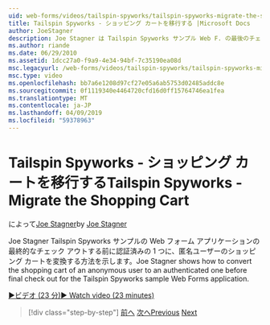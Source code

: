 ```yaml
---
uid: web-forms/videos/tailspin-spyworks/tailspin-spyworks-migrate-the-shopping-cart
title: Tailspin Spyworks - ショッピング カートを移行する |Microsoft Docs
author: JoeStagner
description: Joe Stagner は Tailspin Spyworks サンプル Web F. の最後のチェック アウトする前に認証済みの 1 つに、匿名ユーザーのショッピング カートを変換する方法を示しています.
ms.author: riande
ms.date: 06/29/2010
ms.assetid: 1dcc27a0-f9a9-4e34-94bf-7c35190ea08d
msc.legacyurl: /web-forms/videos/tailspin-spyworks/tailspin-spyworks-migrate-the-shopping-cart
msc.type: video
ms.openlocfilehash: bb7a6e1208d97cf27e05a6ab5753d02485addc8e
ms.sourcegitcommit: 0f1119340e4464720cfd16d0ff15764746ea1fea
ms.translationtype: MT
ms.contentlocale: ja-JP
ms.lasthandoff: 04/09/2019
ms.locfileid: "59378963"
---
```

# <a name="tailspin-spyworks---migrate-the-shopping-cart"></a><span data-ttu-id="0cecd-103">Tailspin Spyworks - ショッピング カートを移行する</span><span class="sxs-lookup"><span data-stu-id="0cecd-103">Tailspin Spyworks - Migrate the Shopping Cart</span></span>

<span data-ttu-id="0cecd-104">によって[Joe Stagner](https://github.com/JoeStagner)</span><span class="sxs-lookup"><span data-stu-id="0cecd-104">by [Joe Stagner](https://github.com/JoeStagner)</span></span>

<span data-ttu-id="0cecd-105">Joe Stagner Tailspin Spyworks サンプルの Web フォーム アプリケーションの最終的なチェック アウトする前に認証済みの 1 つに、匿名ユーザーのショッピング カートを変換する方法を示します。</span><span class="sxs-lookup"><span data-stu-id="0cecd-105">Joe Stagner shows how to convert the shopping cart of an anonymous user to an authenticated one before final check out for the Tailspin Spyworks sample Web Forms application.</span></span>

[<span data-ttu-id="0cecd-106">&#9654;ビデオ (23 分)</span><span class="sxs-lookup"><span data-stu-id="0cecd-106">&#9654; Watch video (23 minutes)</span></span>](https://channel9.msdn.com/Blogs/ASP-NET-Site-Videos/tailspin-spyworks-migrate-the-shopping-cart)

> [!div class="step-by-step"]
> <span data-ttu-id="0cecd-107">[前へ](tailspin-spyworks-update-the-shopping-cart.md)
> [次へ](tailspin-spyworks-final-check-out.md)</span><span class="sxs-lookup"><span data-stu-id="0cecd-107">[Previous](tailspin-spyworks-update-the-shopping-cart.md)
[Next](tailspin-spyworks-final-check-out.md)</span></span>
